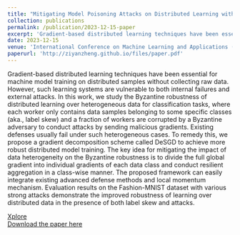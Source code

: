 ```yaml
---
title: "Mitigating Model Poisoning Attacks on Distributed Learning with Heterogeneous Data"
collection: publications
permalink: /publication/2023-12-15-paper
excerpt: 'Gradient-based distributed learning techniques have been essential for machine model training on distributed samples without collecting raw data. However, such learning systems are vulnerable to both internal failures and external attacks. In this work, we study the Byzantine robustness of distributed learning over heterogeneous data for classification tasks, where each worker only contains data samples belonging to some specific classes (aka., label skew) and a fraction of workers are corrupted by a Byzantine adversary to conduct attacks by sending malicious gradients. Existing defenses usually fail under such heterogeneous cases. To remedy this, we propose a gradient decomposition scheme called DeSGD to achieve more robust distributed model training. The key idea for mitigating the impact of data heterogeneity on the Byzantine robustness is to divide the full global gradient into individual gradients of each data class and conduct resilient aggregation in a class-wise manner. The proposed framework can easily integrate existing advanced defense methods and local momentum mechanism. Evaluation results on the Fashion-MNIST dataset with various strong attacks demonstrate the improved robustness of learning over distributed data in the presence of both label skew and attacks.'
date: 2023-12-15
venue: 'International Conference on Machine Learning and Applications (ICMLA)'
paperurl: 'http://ziyanzheng.github.io/files/paper.pdf'
---
```

Gradient-based distributed learning techniques have been essential for machine model training on distributed samples without collecting raw data. However, such learning systems are vulnerable to both internal failures and external attacks. In this work, we study the Byzantine robustness of distributed learning over heterogeneous data for classification tasks, where each worker only contains data samples belonging to some specific classes (aka., label skew) and a fraction of workers are corrupted by a Byzantine adversary to conduct attacks by sending malicious gradients. Existing defenses usually fail under such heterogeneous cases. To remedy this, we propose a gradient decomposition scheme called DeSGD to achieve more robust distributed model training. The key idea for mitigating the impact of data heterogeneity on the Byzantine robustness is to divide the full global gradient into individual gradients of each data class and conduct resilient aggregation in a class-wise manner. The proposed framework can easily integrate existing advanced defense methods and local momentum mechanism. Evaluation results on the Fashion-MNIST dataset with various strong attacks demonstrate the improved robustness of learning over distributed data in the presence of both label skew and attacks.

[Xplore](https://ieeexplore.ieee.org/abstract/document/10459740?casa_token=KEyRA3YWWW4AAAAA:fe34rPdyrT_Bc8OEC4CahgrTQHiwibmcAEVKGddhP43-LI23h5nG1szik3wjVBnTPFo9VIunahlq) <br />
[Download the paper here](https://ieeexplore.ieee.org/stamp/stamp.jsp?tp=&arnumber=10459740)
